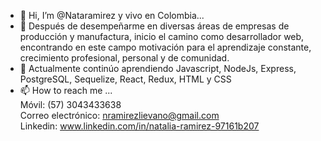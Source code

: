 - 👋 Hi, I’m @Nataramirez y vivo en Colombia... 
- 👀 Después de desempeñarme en diversas áreas de empresas de producción y manufactura, inicio el camino como desarrollador web, encontrando en este campo motivación para el aprendizaje constante, crecimiento profesional, personal y de comunidad.
- 🌱  Actualmente continúo aprendiendo  Javascript, NodeJs, Express,  PostgreSQL, Sequelize,  React, Redux,  HTML y CSS
- 📫 How to reach me ...  
Móvil: (57) 3043433638      
 Correo electrónico: nramirezlievano@gmail.com          
Linkedin: www.linkedin.com/in/natalia-ramirez-97161b207   

<!---
Nataramirez/Nataramirez is a ✨ special ✨ repository because its `README.md` (this file) appears on your GitHub profile.
You can click the Preview link to take a look at your changes.
--->
